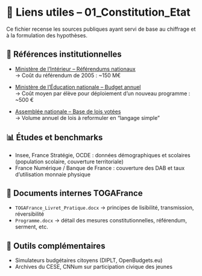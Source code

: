 # 🔗 Liens utiles – 01_Constitution_Etat

Ce fichier recense les sources publiques ayant servi de base au chiffrage et à la formulation des hypothèses.

## 📘 Références institutionnelles

- [Ministère de l’Intérieur – Référendums nationaux](https://www.interieur.gouv.fr)  
  → Coût du référendum de 2005 : ~150 M€

- [Ministère de l’Éducation nationale – Budget annuel](https://www.education.gouv.fr)  
  → Coût moyen par élève pour déploiement d’un nouveau programme : ~500 €

- [Assemblée nationale – Base de lois votées](https://www.assemblee-nationale.fr/dyn/lois)  
  → Volume annuel de lois à reformuler en “langage simple”

## 📊 Études et benchmarks

- Insee, France Stratégie, OCDE : données démographiques et scolaires (population scolaire, couverture territoriale)
- France Numérique / Banque de France : couverture des DAB et taux d’utilisation monnaie physique

## 📁 Documents internes TOGAFrance

- `TOGAFrance_Livret_Pratique.docx` → principes de lisibilité, transmission, réversibilité
- `Programme.docx` → détail des mesures constitutionnelles, référendum, serment, etc.

## 🧰 Outils complémentaires

- Simulateurs budgétaires citoyens (DIPLT, OpenBudgets.eu)
- Archives du CESE, CNNum sur participation civique des jeunes
